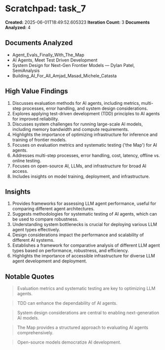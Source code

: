 # Scratchpad: task_7

**Created:** 2025-06-01T18:49:52.605323
**Iteration Count:** 3
**Documents Analyzed:** 4

## Documents Analyzed
- Agent_Evals_Finally_With_The_Map
- AI Agents, Meet Test Driven Development
- System Design for Next-Gen Frontier Models — Dylan Patel, SemiAnalysis
- Building_AI_For_All_Amjad_Masad_Michele_Catasta

## High Value Findings
1. Discusses evaluation methods for AI agents, including metrics, multi-step processes, error handling, and system design considerations.
2. Explores applying test-driven development (TDD) principles to AI agents for improved reliability.
3. Discusses system challenges for running large-scale AI models, including memory bandwidth and compute requirements.
4. Highlights the importance of optimizing infrastructure for inference and training of frontier models.
5. Focuses on evaluation metrics and systematic testing ('the Map') for AI agents.
6. Addresses multi-step processes, error handling, cost, latency, offline vs. online testing.
7. Focuses on open-source AI, LLMs, and infrastructure for broad AI access.
8. Includes insights on model training, deployment, and infrastructure.

## Insights
1. Provides frameworks for assessing LLM agent performance, useful for comparing different agent architectures.
2. Suggests methodologies for systematic testing of AI agents, which can be used to compare robustness.
3. Understanding system bottlenecks is crucial for deploying various LLM agent types effectively.
4. Design considerations impact the performance and scalability of different AI systems.
5. Establishes a framework for comparative analysis of different LLM agent types based on performance, robustness, and efficiency.
6. Highlights the importance of accessible infrastructure for diverse LLM agent development and deployment.

## Notable Quotes
> Evaluation metrics and systematic testing are key to optimizing LLM agents.

> TDD can enhance the dependability of AI agents.

> System design considerations are central to enabling next-generation AI models.

> The Map provides a structured approach to evaluating AI agents comprehensively.

> Open-source models democratize AI development.

